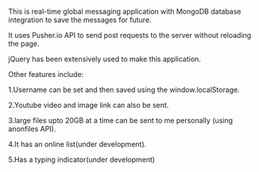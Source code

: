 This is real-time global messaging application with MongoDB database integration to save the messages for future.

It uses Pusher.io API to send post requests to the server without reloading the page.

jQuery has been extensively used to make this application.

Other features include:

1.Username can be set and then saved using the window.localStorage.

2.Youtube video and image link can also be sent.

3.large files upto 20GB at a time can be sent to me personally (using anonfiles API).

4.It has an online list(under development).

5.Has a typing indicator(under development)